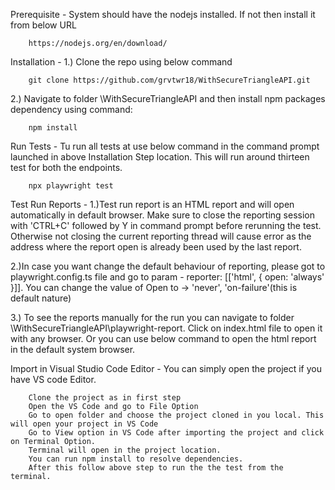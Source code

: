 Prerequisite -
System should have the nodejs installed. If not then install it from below URL 

        https://nodejs.org/en/download/

Installation -
1.)	Clone the repo using below command

        git clone https://github.com/grvtwr18/WithSecureTriangleAPI.git

2.)	Navigate to folder <YourLocation>\WithSecureTriangleAPI and then install npm packages dependency using command:

        npm install


Run Tests -
Tu run all tests at use below command in the command prompt launched in above Installation Step location. This will run around thirteen test for both the endpoints.

        npx playwright test

Test Run Reports -
1.)Test run report is an HTML report and will open automatically in default browser. Make sure to close the reporting session with 'CTRL+C' followed by Y in command prompt before rerunning the test. Otherwise not closing the current reporting thread will cause error as the address where the report open is already been used by the last report.

2.)In case you want change the default behaviour of reporting, please got to playwright.config.ts file and go to param - reporter: [['html', { open: 'always' }]]. You can change the value of Open to -> 'never', 'on-failure'(this is default nature) 

3.) To see the reports manually for the run you can navigate to folder <YourLocation>\WithSecureTriangleAPI\playwright-report. Click on index.html file to open it with any browser. Or you can use below command to open the html report in the default system browser.

Import in Visual Studio Code Editor -
You can simply open the project if you have VS code Editor. 
    
        Clone the project as in first step
        Open the VS Code and go to File Option
        Go to open folder and choose the project cloned in you local. This will open your project in VS Code
        Go to View option in VS Code after importing the project and click on Terminal Option.
        Terminal will open in the project location. 
        You can run npm install to resolve dependencies.
        After this follow above step to run the the test from the terminal.